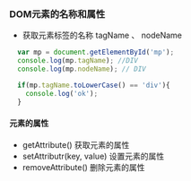 ### DOM元素的名称和属性

- 获取元素标签的名称 tagName 、 nodeName

```js
  var mp = document.getElementById('mp');
  console.log(mp.tagName); //DIV
  console.log(mp.nodeName); // DIV

  if(mp.tagName.toLowerCase() == 'div'){
    console.log('ok');
  }

```

#### 元素的属性

- getAttribute()  获取元素的属性
- setAttributr(key, value) 设置元素的属性
- removeAttribute() 删除元素的属性
